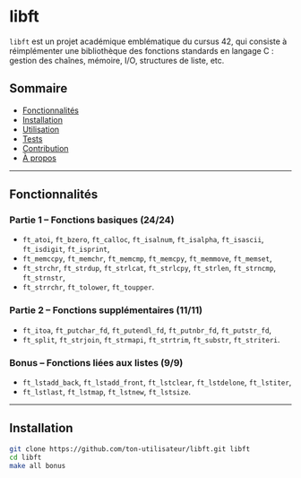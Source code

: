 # libft

`libft` est un projet académique emblématique du cursus 42, qui consiste à réimplémenter une bibliothèque des fonctions standards en langage C : gestion des chaînes, mémoire, I/O, structures de liste, etc.

##  Sommaire

- [Fonctionnalités](#fonctionnalités)  
- [Installation](#installation)  
- [Utilisation](#utilisation)  
- [Tests](#tests)  
- [Contribution](#contribution)  
- [À propos](#à-propos)  

---

##  Fonctionnalités

### Partie 1 – Fonctions basiques (24/24)

- `ft_atoi`, `ft_bzero`, `ft_calloc`, `ft_isalnum`, `ft_isalpha`, `ft_isascii`, `ft_isdigit`, `ft_isprint`,  
- `ft_memccpy`, `ft_memchr`, `ft_memcmp`, `ft_memcpy`, `ft_memmove`, `ft_memset`,  
- `ft_strchr`, `ft_strdup`, `ft_strlcat`, `ft_strlcpy`, `ft_strlen`, `ft_strncmp`, `ft_strnstr`,  
- `ft_strrchr`, `ft_tolower`, `ft_toupper`.

### Partie 2 – Fonctions supplémentaires (11/11)

- `ft_itoa`, `ft_putchar_fd`, `ft_putendl_fd`, `ft_putnbr_fd`, `ft_putstr_fd`,  
- `ft_split`, `ft_strjoin`, `ft_strmapi`, `ft_strtrim`, `ft_substr`, `ft_striteri`.

### Bonus – Fonctions liées aux listes (9/9)

- `ft_lstadd_back`, `ft_lstadd_front`, `ft_lstclear`, `ft_lstdelone`, `ft_lstiter`,  
- `ft_lstlast`, `ft_lstmap`, `ft_lstnew`, `ft_lstsize`.

---

##  Installation

```bash
git clone https://github.com/ton-utilisateur/libft.git libft
cd libft
make all bonus
